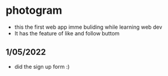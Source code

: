 # photogram
- this the first web app imme buliding while learning web dev 
- It has the feature of like and follow buttom 
## 1/05/2022
 - did the sign up form :)
